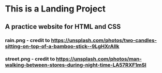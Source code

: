 # This is a Landing Project 
## A practice website for HTML and CSS

### rain.png - credit to https://unsplash.com/photos/two-candles-sitting-on-top-of-a-bamboo-stick--9LgHXrAllk
### street.png - credit to https://unsplash.com/photos/man-walking-between-stores-during-night-time-LA57RXF1mSI